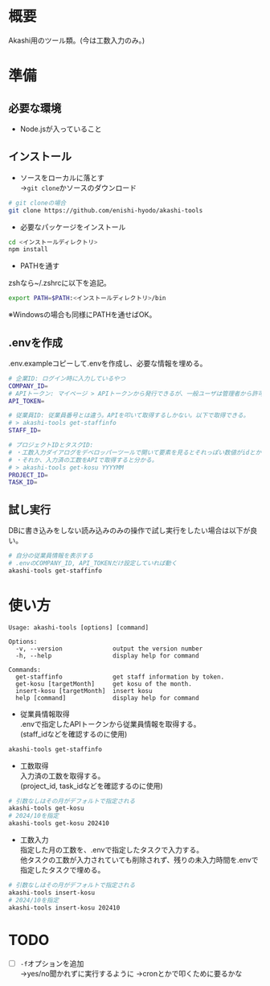 # 概要

Akashi用のツール類。(今は工数入力のみ。)

# 準備

## 必要な環境

- Node.jsが入っていること

## インストール

- ソースをローカルに落とす  
→`git clone`かソースのダウンロード

```sh
# git cloneの場合
git clone https://github.com/enishi-hyodo/akashi-tools
```

- 必要なパッケージをインストール

```sh
cd <インストールディレクトリ>
npm install
```

- PATHを通す

zshなら~/.zshrcに以下を追記。

```sh
export PATH=$PATH:<インストールディレクトリ>/bin
```

※Windowsの場合も同様にPATHを通せばOK。

## .envを作成

.env.exampleコピーして.envを作成し、必要な情報を埋める。  

```sh
# 企業ID: ログイン時に入力しているやつ
COMPANY_ID=
# APIトークン: マイページ > APIトークンから発行できるが、一般ユーザは管理者から許可がないと発行できない
API_TOKEN=

# 従業員ID: 従業員番号とは違う。APIを叩いて取得するしかない。以下で取得できる。
# > akashi-tools get-staffinfo
STAFF_ID=

# プロジェクトIDとタスクID:
# ・工数入力ダイアログをデベロッパーツールで開いて要素を見るとそれっぽい数値がidとかclassに入ってるので頑張って見つける。
# ・それか、入力済の工数をAPIで取得すると分かる。
# > akashi-tools get-kosu YYYYMM
PROJECT_ID=
TASK_ID=
```

## 試し実行

DBに書き込みをしない読み込みのみの操作で試し実行をしたい場合は以下が良い。

```sh
# 自分の従業員情報を表示する
# .envのCOMPANY_ID, API_TOKENだけ設定していれば動く
akashi-tools get-staffinfo
```

# 使い方

```
Usage: akashi-tools [options] [command]

Options:
  -v, --version              output the version number
  -h, --help                 display help for command

Commands:
  get-staffinfo              get staff information by token.
  get-kosu [targetMonth]     get kosu of the month.
  insert-kosu [targetMonth]  insert kosu
  help [command]             display help for command
```

- 従業員情報取得  
.envで指定したAPIトークンから従業員情報を取得する。  
(staff_idなどを確認するのに使用)

```sh
akashi-tools get-staffinfo
```

- 工数取得  
入力済の工数を取得する。  
(project_id, task_idなどを確認するのに使用)

```sh
# 引数なしはその月がデフォルトで指定される
akashi-tools get-kosu
# 2024/10を指定
akashi-tools get-kosu 202410
```

- 工数入力  
指定した月の工数を、.envで指定したタスクで入力する。  
他タスクの工数が入力されていても削除されず、残りの未入力時間を.envで指定したタスクで埋める。  

```sh
# 引数なしはその月がデフォルトで指定される
akashi-tools insert-kosu
# 2024/10を指定
akashi-tools insert-kosu 202410
```

# TODO

- [ ] `-f`オプションを追加  
→yes/no聞かれずに実行するように
→cronとかで叩くために要るかな
